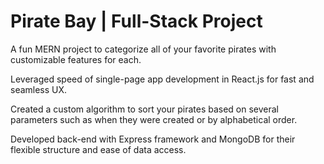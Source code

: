 # Pirate Bay | Full-Stack Project

 A fun MERN project to categorize all of your favorite pirates with customizable features for each.

Leveraged speed of single-page app development in React.js for fast and seamless UX. 

Created a custom algorithm to sort your pirates based on several parameters such as when they were created or by alphabetical order.

Developed back-end with Express framework and MongoDB for their flexible structure and ease of data access.
